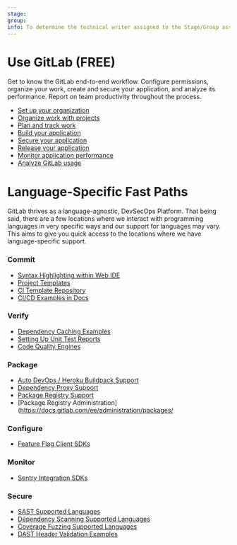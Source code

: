 ```yaml
---
stage: 
group: 
info: To determine the technical writer assigned to the Stage/Group associated with this page, see https://about.gitlab.com/handbook/engineering/ux/technical-writing/#assignments
---
```


# Use GitLab **(FREE)**

Get to know the GitLab end-to-end workflow. Configure permissions,
organize your work, create and secure your application, and analyze its performance. Report on team productivity throughout the process.

- [Set up your organization](set_up_organization.md)
- [Organize work with projects](../user/project/index.md)
- [Plan and track work](plan_and_track.md)
- [Build your application](build_your_application.md)
- [Secure your application](../user/application_security/index.md)
- [Release your application](release_your_application.md)
- [Monitor application performance](../operations/index.md)
- [Analyze GitLab usage](../user/analytics/index.md)


# Language-Specific Fast Paths

GitLab thrives as a language-agnostic, DevSecOps Platform.  That being said, there are a few locations where we interact with programming languages in very specific ways and our support for languages may vary.  This aims to give you quick access to the locations where we have language-specific support.

### Commit

* [Syntax Highlighting within Web IDE](/ee/user/project/web_ide/#syntax-highlighting)
* [Project Templates](https://gitlab.com/gitlab-org/project-templates)
* [CI Template Repository](https://gitlab.com/gitlab-org/gitlab-foss/tree/master/lib/gitlab/ci/templates)
* [CI/CD Examples in Docs](https://docs.gitlab.com/ee/ci/examples/README.html)

### Verify

* [Dependency Caching Examples](https://docs.gitlab.com/ee/ci/caching/#common-use-cases)
* [Setting Up Unit Test Reports](https://docs.gitlab.com/ee/ci/unit_test_reports.html#how-to-set-it-up)
* [Code Quality Engines](https://docs.gitlab.com/ee/user/project/merge_requests/code_quality.html)

### Package

* [Auto DevOps / Heroku Buildpack Support](https://devcenter.heroku.com/articles/buildpacks#officially-supported-buildpacks)
* [Dependency Proxy Support](https://docs.gitlab.com/ee/user/packages/dependency_proxy/#supported-dependency-proxies)
* [Package Registry Support](https://docs.gitlab.com/ee/user/packages/)
* [Package Registry Administration](https://docs.gitlab.com/ee/administration/packages/


### Configure

* [Feature Flag Client SDKs](https://docs.getunleash.io/sdks/)

### Monitor

* [Sentry Integration SDKs](https://sentry.io/platforms/)

### Secure

* [SAST Supported Languages](https://docs.gitlab.com/ee/user/application_security/sast/#supported-languages-and-frameworks)
* [Dependency Scanning Supported Languages](https://docs.gitlab.com/ee/user/application_security/dependency_scanning/#supported-languages-and-package-managers)
* [Coverage Fuzzing Supported Languages](https://docs.gitlab.com/ee/user/application_security/coverage_fuzzing/#supported-fuzzing-engines-and-languages)
* [DAST Header Validation Examples](https://docs.gitlab.com/ee/user/application_security/dast/index.html#ruby-on-rails-example-for-on-demand-scan)
